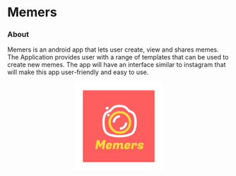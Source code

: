 # Memers

### About
Memers is an android app that lets user create, view and shares memes. The Application provides user with a range of templates that can be used to create new memes. The app will have an interface similar to instagram that will make this app user-friendly and easy to use.

<P align="center"><img src="./Images/Logo.png" alt="Logo"></p>